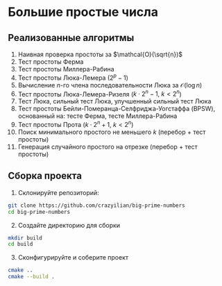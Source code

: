 # Большие простые числа

## Реализованные алгоритмы

1. Наивная проверка простоты за $\mathcal{O}(\sqrt{n})$
1. Тест простоты Ферма
1. Тест простоты Миллера-Рабина
1. Тест простоты Люка-Лемера ($2^p-1$)
1. Вычисление $n$-го члена последовательности Люка за $\mathcal{O}(\log n)$
1. Тест простоты Люка-Лемера-Ризеля ($k \cdot 2^n - 1,\ k<2^n$)
1. Тест Люка, сильный тест Люка, улучшенный сильный тест Люка
1. Тест простоты Бейли-Померанца-Селфриджа-Уогстаффа (BPSW), основанный на: тесте Ферма, тесте Миллера-Рабина
1. Тест простоты Прота ($k \cdot 2^n + 1,\ k<2^n$)
1. Поиск минимального простого не меньшего $k$ (перебор + тест простоты)
1. Генерация случайного простого на отрезке (перебор + тест простоты)

## Сборка проекта

1. Склонируйте репозиторий:

```bash
git clone https://github.com/crazyilian/big-prime-numbers
cd big-prime-numbers
```

2. Создайте директорию для сборки

```bash
mkdir build
cd build
```

3. Сконфигурируйте и соберите проект

```bash
cmake ..
cmake --build .
```
